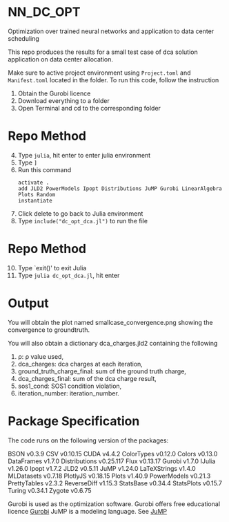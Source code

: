 # NN_DC_OPT
Optimization over trained neural networks and application to data center scheduling

This repo produces the results for a small test case of dca solution application on data center allocation.

Make sure to active project environment using `Project.toml` and `Manifest.toml` located in the folder.
To run this code, follow the instruction

1. Obtain the Gurobi licence
2. Download everything to a folder
3. Open Terminal and cd to the corresponding folder

# Repo Method
4. Type `julia`, hit enter to enter julia environment
5. Type `]`
6. Run this command
   ```
   activate .
   add JLD2 PowerModels Ipopt Distributions JuMP Gurobi LinearAlgebra Plots Random
   instantiate
     ```
9. Click delete to go back to Julia environment
10. Type `include("dc_opt_dca.jl")` to run the file

# Repo Method
10. Type `exit()' to exit Julia
11. Type `julia dc_opt_dca.jl`, hit enter
# Output
You will obtain the plot named smallcase_convergence.png showing the convergence to groundtruth.

You will also obtain a dictionary dca_charges.jld2 containing the following 
1. ρ:                             ρ value used,
2. dca_charges:                   dca charges at each iteration,
3. ground_truth_charge_final:     sum of the ground truth charge,
4. dca_charges_final:             sum of the dca charge result,
5. sos1_cond:                     SOS1 condition violation,
6. iteration_number:              iteration_number.




# Package Specification

The code runs on the following version of the packages:

BSON v0.3.9
CSV v0.10.15
CUDA v4.4.2
ColorTypes v0.12.0
Colors v0.13.0
DataFrames v1.7.0
Distributions v0.25.117
Flux v0.13.17
Gurobi v1.7.0
IJulia v1.26.0
Ipopt v1.7.2
JLD2 v0.5.11
JuMP v1.24.0
LaTeXStrings v1.4.0
MLDatasets v0.7.18
PlotlyJS v0.18.15
Plots v1.40.9
PowerModels v0.21.3
PrettyTables v2.3.2
ReverseDiff v1.15.3
StatsBase v0.34.4
StatsPlots v0.15.7
Turing v0.34.1
Zygote v0.6.75


Gurobi is used as the optimization software. Gurobi offers free educational licence [Gurobi](https://www.gurobi.com)
JuMP is a modeling language. See [JuMP](https://github.com/jump-dev/JuMP.jl)

